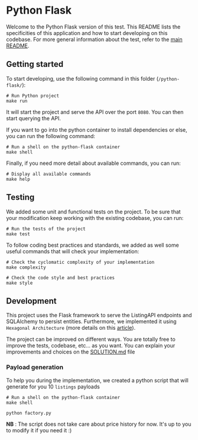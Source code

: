 # Python Flask

Welcome to the Python Flask version of this test. This README lists the specificities of this application
and how to start developing on this codebase. For more general information about the test, refer to the [main README](../README.md).

## Getting started

To start developing, use the following command in this folder (`/python-flask/`):

```shell
# Run Python project
make run
```

It will start the project and serve the API over the port `8080`. You can then start querying the API.

If you want to go into the python container to install dependencies or else, you can run the following command:

```shell
# Run a shell on the python-flask container
make shell
```

Finally, if you need more detail about available commands, you can run:
```shell
# Display all available commands
make help
```

## Testing

We added some unit and functional tests on the project.
To be sure that your modification keep working with the existing codebase, you can run:

```shell
# Run the tests of the project
make test
```

To follow coding best practices and standards, we added as well some useful commands that will check your implementation:

```shell
# Check the cyclomatic complexity of your implementation
make complexity

# Check the code style and best practices
make style
```

## Development

This project uses the Flask framework to serve the ListingAPI endpoints and SQLAlchemy to persist entities.
Furthermore, we implemented it using `Hexagonal Architecture` (more details on this [article](https://alexgrover.me/posts/python-hexagonal-architecture)).

The project can be improved on different ways. You are totally free to improve the tests, codebase, etc... as you want.
You can explain your improvements and choices on the [SOLUTION.md](../SOLUTION.md) file 

### Payload generation

To help you during the implementation, we created a python script that will generate for you 10 `listings` payloads
```shell
# Run a shell on the python-flask container
make shell

python factory.py
```

**NB** : The script does not take care about price history for now. It's up to you to modify it if you need it :)
